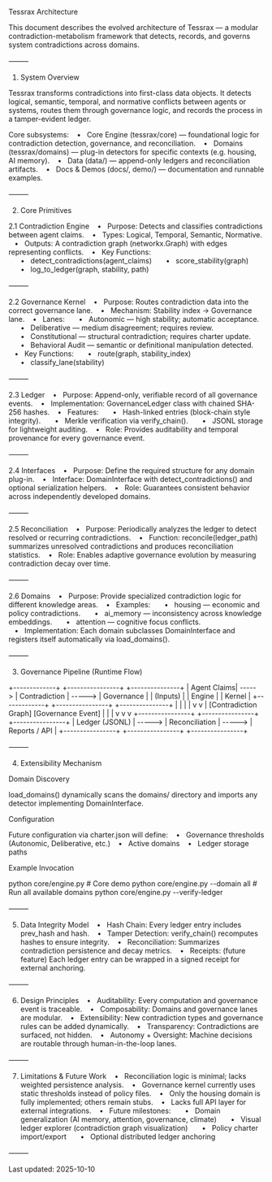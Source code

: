 Tessrax Architecture

This document describes the evolved architecture of Tessrax — a modular contradiction-metabolism framework that detects, records, and governs system contradictions across domains.

⸻

1. System Overview

Tessrax transforms contradictions into first-class data objects.
It detects logical, semantic, temporal, and normative conflicts between agents or systems, routes them through governance logic, and records the process in a tamper-evident ledger.

Core subsystems:
   •   Core Engine (tessrax/core) — foundational logic for contradiction detection, governance, and reconciliation.
   •   Domains (tessrax/domains) — plug-in detectors for specific contexts (e.g. housing, AI memory).
   •   Data (data/) — append-only ledgers and reconciliation artifacts.
   •   Docs & Demos (docs/, demo/) — documentation and runnable examples.

⸻

2. Core Primitives

2.1 Contradiction Engine
   •   Purpose: Detects and classifies contradictions between agent claims.
   •   Types: Logical, Temporal, Semantic, Normative.
   •   Outputs: A contradiction graph (networkx.Graph) with edges representing conflicts.
   •   Key Functions:
      •   detect_contradictions(agent_claims)
      •   score_stability(graph)
      •   log_to_ledger(graph, stability, path)

⸻

2.2 Governance Kernel
   •   Purpose: Routes contradiction data into the correct governance lane.
   •   Mechanism: Stability index → Governance lane.
   •   Lanes:
      •   Autonomic — high stability; automatic acceptance.
      •   Deliberative — medium disagreement; requires review.
      •   Constitutional — structural contradiction; requires charter update.
      •   Behavioral Audit — semantic or definitional manipulation detected.
   •   Key Functions:
      •   route(graph, stability_index)
      •   classify_lane(stability)

⸻

2.3 Ledger
   •   Purpose: Append-only, verifiable record of all governance events.
   •   Implementation: GovernanceLedger class with chained SHA-256 hashes.
   •   Features:
      •   Hash-linked entries (block-chain style integrity).
      •   Merkle verification via verify_chain().
      •   JSONL storage for lightweight auditing.
   •   Role: Provides auditability and temporal provenance for every governance event.

⸻

2.4 Interfaces
   •   Purpose: Define the required structure for any domain plug-in.
   •   Interface: DomainInterface with detect_contradictions() and optional serialization helpers.
   •   Role: Guarantees consistent behavior across independently developed domains.

⸻

2.5 Reconciliation
   •   Purpose: Periodically analyzes the ledger to detect resolved or recurring contradictions.
   •   Function: reconcile(ledger_path) summarizes unresolved contradictions and produces reconciliation statistics.
   •   Role: Enables adaptive governance evolution by measuring contradiction decay over time.

⸻

2.6 Domains
   •   Purpose: Provide specialized contradiction logic for different knowledge areas.
   •   Examples:
      •   housing — economic and policy contradictions.
      •   ai_memory — inconsistency across knowledge embeddings.
      •   attention — cognitive focus conflicts.
   •   Implementation: Each domain subclasses DomainInterface and registers itself automatically via load_domains().

⸻

3. Governance Pipeline (Runtime Flow)

+-------------+        +----------------+        +---------------+
| Agent Claims| -----> | Contradiction  | -----> | Governance    |
|  (Inputs)   |        |   Engine       |        |   Kernel      |
+-------------+        +----------------+        +---------------+
       |                         |                       |
       |                         v                       v
       |                   [Contradiction Graph]   [Governance Event]
       |                         |                       |
       v                         v                       v
+----------------+        +----------------+        +----------------+
| Ledger (JSONL) | -----> | Reconciliation | -----> |  Reports / API |
+----------------+        +----------------+        +----------------+


⸻

4. Extensibility Mechanism

Domain Discovery

load_domains() dynamically scans the domains/ directory and imports any detector implementing DomainInterface.

Configuration

Future configuration via charter.json will define:
   •   Governance thresholds (Autonomic, Deliberative, etc.)
   •   Active domains
   •   Ledger storage paths

Example Invocation

python core/engine.py                # Core demo
python core/engine.py --domain all   # Run all available domains
python core/engine.py --verify-ledger


⸻

5. Data Integrity Model
   •   Hash Chain: Every ledger entry includes prev_hash and hash.
   •   Tamper Detection: verify_chain() recomputes hashes to ensure integrity.
   •   Reconciliation: Summarizes contradiction persistence and decay metrics.
   •   Receipts: (future feature) Each ledger entry can be wrapped in a signed receipt for external anchoring.

⸻

6. Design Principles
   •   Auditability: Every computation and governance event is traceable.
   •   Composability: Domains and governance lanes are modular.
   •   Extensibility: New contradiction types and governance rules can be added dynamically.
   •   Transparency: Contradictions are surfaced, not hidden.
   •   Autonomy + Oversight: Machine decisions are routable through human-in-the-loop lanes.

⸻

7. Limitations & Future Work
   •   Reconciliation logic is minimal; lacks weighted persistence analysis.
   •   Governance kernel currently uses static thresholds instead of policy files.
   •   Only the housing domain is fully implemented; others remain stubs.
   •   Lacks full API layer for external integrations.
   •   Future milestones:
      •   Domain generalization (AI memory, attention, governance, climate)
      •   Visual ledger explorer (contradiction graph visualization)
      •   Policy charter import/export
      •   Optional distributed ledger anchoring

⸻

Last updated: 2025-10-10

